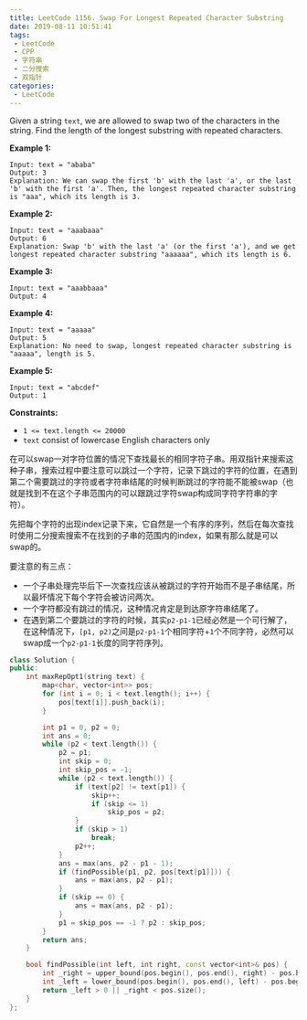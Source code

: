 ```yaml
---
title: LeetCode 1156. Swap For Longest Repeated Character Substring
date: 2019-08-11 10:51:41
tags:
 - LeetCode
 - CPP
 - 字符串
 - 二分搜索
 - 双指针
categories:
 - LeetCode
---
```


Given a string `text`, we are allowed to swap two of the characters in the string. Find the length of the longest substring with repeated characters. 

**Example 1:**

```
Input: text = "ababa"
Output: 3
Explanation: We can swap the first 'b' with the last 'a', or the last 'b' with the first 'a'. Then, the longest repeated character substring is "aaa", which its length is 3.
```

**Example 2:**

```
Input: text = "aaabaaa"
Output: 6
Explanation: Swap 'b' with the last 'a' (or the first 'a'), and we get longest repeated character substring "aaaaaa", which its length is 6.
```

**Example 3:**

```
Input: text = "aaabbaaa"
Output: 4
```

**Example 4:**

```
Input: text = "aaaaa"
Output: 5
Explanation: No need to swap, longest repeated character substring is "aaaaa", length is 5.
```

**Example 5:**

```
Input: text = "abcdef"
Output: 1
```

**Constraints:**

- `1 <= text.length <= 20000`
- `text` consist of lowercase English characters only

<!-- more -->

在可以swap一对字符位置的情况下查找最长的相同字符子串。用双指针来搜索这种子串，搜索过程中要注意可以跳过一个字符，记录下跳过的字符的位置，在遇到第二个需要跳过的字符或者字符串结尾的时候判断跳过的字符能不能被swap（也就是找到不在这个子串范围内的可以跟跳过字符swap构成同字符字符串的字符）。

先把每个字符的出现index记录下来，它自然是一个有序的序列，然后在每次查找时使用二分搜索搜索不在找到的子串的范围内的index，如果有那么就是可以swap的。

要注意的有三点：

- 一个子串处理完毕后下一次查找应该从被跳过的字符开始而不是子串结尾，所以最坏情况下每个字符会被访问两次。
- 一个字符都没有跳过的情况，这种情况肯定是到达原字符串结尾了。
- 在遇到第二个要跳过的字符的时候，其实`p2-p1-1`已经必然是一个可行解了，在这种情况下，`[p1, p2)`之间是`p2-p1-1`个相同字符+`1`个不同字符，必然可以swap成一个`p2-p1-1`长度的同字符序列。

```cpp
class Solution {
public:
    int maxRepOpt1(string text) {
        map<char, vector<int>> pos;
        for (int i = 0; i < text.length(); i++) {
            pos[text[i]].push_back(i);
        }

        int p1 = 0, p2 = 0;
        int ans = 0;
        while (p2 < text.length()) {
            p2 = p1;
            int skip = 0;
            int skip_pos = -1;
            while (p2 < text.length()) {
                if (text[p2] != text[p1]) {
                    skip++;
                    if (skip <= 1)
                        skip_pos = p2;
                }
                if (skip > 1)
                    break;
                p2++;
            }
            ans = max(ans, p2 - p1 - 1);
            if (findPossible(p1, p2, pos[text[p1]])) {
                ans = max(ans, p2 - p1);
            }
            if (skip == 0) {
                ans = max(ans, p2 - p1);
            }
            p1 = skip_pos == -1 ? p2 : skip_pos;
        }
        return ans;
    }

    bool findPossible(int left, int right, const vector<int>& pos) {
        int _right = upper_bound(pos.begin(), pos.end(), right) - pos.begin();
        int _left = lower_bound(pos.begin(), pos.end(), left) - pos.begin();
        return _left > 0 || _right < pos.size();
    }
};
```

